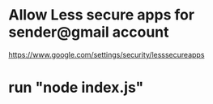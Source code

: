 # Allow Less secure apps for sender@gmail account
https://www.google.com/settings/security/lesssecureapps

# run "node index.js"
